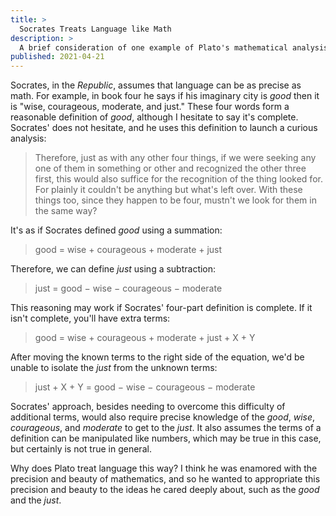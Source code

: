 ```yaml
---
title: >
  Socrates Treats Language like Math
description: >
  A brief consideration of one example of Plato's mathematical analysis of words, which informs us how he thought language works.
published: 2021-04-21
---
```


Socrates, in the _Republic_, assumes that language can be as precise as math. For example, in book four he says if his imaginary city is _good_ then it is "wise, courageous, moderate, and just." These four words form a reasonable definition of _good_, although I hesitate to say it's complete. Socrates' does not hesitate, and he uses this definition to launch a curious analysis:

> Therefore, just as with any other four things, if we were seeking any one of them in something or other and recognized the other three first, this would also suffice for the recognition of the thing looked for. For plainly it couldn't be anything but what's left over. With these things too, since they happen to be four, mustn't we look for them in the same way?

It's as if Socrates defined _good_ using a summation:

> good = wise + courageous + moderate + just

Therefore, we can define _just_ using a subtraction:

> just = good − wise − courageous − moderate

This reasoning may work if Socrates' four-part definition is complete. If it isn't complete, you'll have extra terms:

> good = wise + courageous + moderate + just + X + Y

After moving the known terms to the right side of the equation, we'd be unable to isolate the _just_ from the unknown terms:

> just + X + Y = good − wise − courageous − moderate

Socrates' approach, besides needing to overcome this difficulty of additional terms, would also require precise knowledge of the _good_, _wise_, _courageous_, and _moderate_ to get to the _just_. It also assumes the terms of a definition can be manipulated like numbers, which may be true in this case, but certainly is not true in general.

Why does Plato treat language this way? I think he was enamored with the precision and beauty of mathematics, and so he wanted to appropriate this precision and beauty to the ideas he cared deeply about, such as the _good_ and the _just_.
